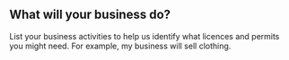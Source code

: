 ## What will your business do?
List your business activities to help us identify what licences and permits you might need. For example, my business will sell clothing.
